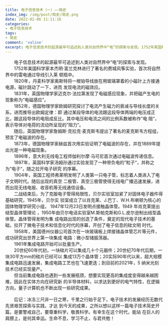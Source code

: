 ```yaml
---
title: 电子信息技术（一）——简史
index_img: /img/post/简史/简史.png
date: 2022-02-06 11:11:18
categories:
- 电子信息技术
tags:
- 简史
comment: 'valine'
excerpt: 电子信息技术的起源最早可追述到人类对自然界中“电”的探索与发现。1752年美国科学家本杰明·富兰克林进行了著名的费城风筝实验，首次将自然界中的雷电通过导线引入莱顿瓶中。
---
```

<div class="markdown-body">
&emsp;&emsp;电子信息技术的起源最早可追述到人类对自然界中“电”的探索与发现。<br>
&emsp;&emsp;1752年美国科学家本杰明·富兰克林进行了著名的费城风筝实验，首次将自然界中的雷电通过导线引入莱
顿瓶中。<br>
&emsp;&emsp;1820年，丹麦科学家奥斯特将一根铂导线放在用玻璃罩着的小磁针上方接通电源，磁针跳动了一下，进而
发现电流的磁效应。<br>
&emsp;&emsp;1831年，英国物理学家迈克尔·法拉第发现了电磁感应现象，并把磁产生电的现象称为“电磁感应”。<br>
&emsp;&emsp;1852年，德国物理学家欧姆研究探讨了电流产生磁力的衰减与导线长度的关系，进而推导出欧姆定律：即
通过某段导体的电流跟这段导体两端的电压成正比，跟这段导体的电阻成反比。其中电压和电流之间的比例系数被称作”电
阻“，表示导体对电荷的流动所呈现的”阻力“。<br>
&emsp;&emsp;随后，英国物理学家詹姆斯·克拉克·麦克斯韦提出了著名的麦克斯韦方程组，预言了电磁波的存在。<br>
&emsp;&emsp;1873年，德国物理学家赫兹首次用实验证明了电磁波的存在，并在1889年提出光是一种电磁现象。<br>
&emsp;&emsp;1896年，意大利无线电工程师伽利尔摩·马可尼首次通过电磁波传递信息。<br>
&emsp;&emsp;1897年，英国科学家汤姆孙通过实验发现了一种带负电的”粒子“，并称之为”电子“，随之拉开电子研究
的序幕。<br>
&emsp;&emsp;1904年，英国工程师弗莱明发明了人类第一只电子管，标志着人类进入了电子文明时代。随后出现的真空
二极管、真空三极管使得无线电广播迅速发展，进而出现无线电报、收音机等无线通信设备。<br>
&emsp;&emsp;二战结束后，为了克服电子管得局限性，贝尔实验室加紧了对固体电子器件得基础研究，1945年，贝尔实
验室成立了以肖克莱、J.巴丁、W.H.布喇顿为核心的固体物理学研究小组， 1947年12月23日发明点接触晶体管。1949
年肖克莱提出结型晶体管理论 ，1950年由贝尔电话实验室M.斯帕克斯和G.L.皮尔逊制出结型晶体管。晶体管得发明为集
成电路出现的创造了条件，奠定的现代电子技术的基础，拉开了微电子技术和信息化时代的序幕，开创了电子信息的硅文明
时代。<br>
&emsp;&emsp;1958年，美国德州仪器公司首次在一块玻璃板上焊接锗晶体管芯片等元件，成功研究出世界上第一块集成
电路：微小型锗振荡器。<br>
&emsp;&emsp;1961年集成电路开始可以批量生产。<br>
&emsp;&emsp;20世纪60年代初，一块硅片可以集成几十个元器件；20世纪70年代后期，一块30平方mm的硅片已经可以
集成13万个晶体管；20实际90年代以来，超大规模集成电路迅速发展，集成电路工艺也在飞速更迭；到目前的2021年，5
纳米光刻技术已经实现量产。<br>
&emsp;&emsp;但当前集成电路也遇到一些发展瓶颈，想要实现更高的集成度变得越来越困难，因此在实体方向在研究新
的半导体材料，以求达到更好的电气特性，在逻辑方向，量子计算机也不断出现一些研究成果。<br>
<br>
&emsp;&emsp;后记：冰冻三尺非一日之寒，千里之行始于足下，电子技术的发展经历无数代先贤艰苦探索与实践，才达
到今天的成果，之所以想以这样一篇电子技术简史开篇，是要警戒自己，要尊重科学，敬畏科学。有幸生在这个时代，能站
在巨人的肩膀上，是何其幸运。生命不息，学习不止，与君共勉！<br>
</div>

